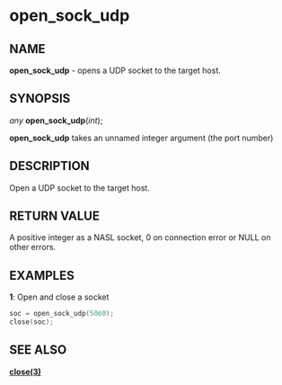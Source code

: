 # open_sock_udp

## NAME

**open_sock_udp** - opens a UDP socket to the target host.

## SYNOPSIS

*any* **open_sock_udp**(*int*);

**open_sock_udp** takes an unnamed integer argument (the port number)

## DESCRIPTION

Open a UDP socket to the target host.

## RETURN VALUE
A positive integer as a NASL socket, 0 on connection error or NULL on other errors.

## EXAMPLES

**1**: Open and close a socket 
```cpp
soc = open_sock_udp(5060);
close(soc);
```

## SEE ALSO

**[close(3)](close.md)**
